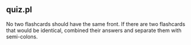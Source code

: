 ## quiz.pl

No two flashcards should have the same front. If there are two flashcards that would be identical, combined their
answers and separate them with semi-colons.

